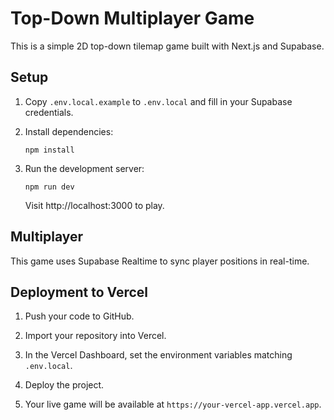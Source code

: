 # Top-Down Multiplayer Game

This is a simple 2D top-down tilemap game built with Next.js and Supabase.

## Setup

1. Copy `.env.local.example` to `.env.local` and fill in your Supabase credentials.

2. Install dependencies:
   ```
   npm install
   ```

3. Run the development server:
   ```
   npm run dev
   ```

   Visit http://localhost:3000 to play.

## Multiplayer

This game uses Supabase Realtime to sync player positions in real-time.

## Deployment to Vercel

1. Push your code to GitHub.

2. Import your repository into Vercel.

3. In the Vercel Dashboard, set the environment variables matching `.env.local`.

4. Deploy the project.

5. Your live game will be available at `https://your-vercel-app.vercel.app`. 